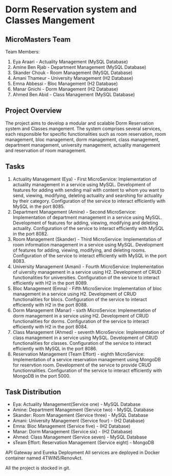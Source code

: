 # Dorm Reservation system and Classes Mangement
## MicroMasters Team
Team Members:
1. Eya Araari - Actuality Management (MySQL Database)
2. Amine Ben Rjab -  Department Management (MySQL Database)
3. Skander Chouk - Room Management (MySQL Database)
4. Amani Thameur - University Management  (H2 Database)
5. Emna Abbessi - Bloc Management  (H2 Database)
6. Manar Gnichi - Dorm Management  (H2 Database)
7. Ahmed Ben Abid - Class Management  (MySQL Database)
## Project Overview
The project aims to develop a modular and scalable Dorm Reservation system and Classes mangement. The system comprises several services, each responsible for specific functionalities such as room reservation, room management, bloc management, dorm management, class management, department management, university management, actuality management and reservation of room management.

## Tasks
1. Actuality Management (Eya) - First MicroService:
Implementation of actuality management in a service using MySQL.
Development of features for adding with sending mail with content to whom you want to send, viewing, modifying, deleting actuality and searshing for actuality by their category.
Configuration of the service to interact efficiently with MySQL in the port 8085.
2. Department Management (Amine) - Second MicroService:
Implementation of department management in a service using MySQL.
Development of features for adding, viewing, modifying and deleting actuality.
Configuration of the service to interact efficiently with MySQL in the port 8082.
3. Room Management (Skander) - Third MicroService:
Implementation of room information management in a service using MySQL.
Development of features for adding, viewing, modifying, and deleting rooms.
Configuration of the service to interact efficiently with MySQL in the port 8083.
4. University Management (Amani) - Fourth MicroService:
Implementation of uiversity management in a service using H2.
Development of CRUD functionalities for universities.
Configuration of the service to interact efficiently with H2 in the port 8089.
5. Bloc Management (Emna) - Fifth MicroService:
Implementation of bloc management in a service using H2.
Development of CRUD functionalities for blocs.
Configuration of the service to interact efficiently with H2 in the port 8088.
6. Dorm Management (Manar) - sixth MicroService:
Implementation of dorm management in a service using H2.
Development of CRUD functionalities for dorms.
Configuration of the service to interact efficiently with H2 in the port 8084.
7. Class Management (Ahmed) - seventh MicroService:
Implementation of class management in a service using MySQL.
Development of CRUD functionalities for classes.
Configuration of the service to interact efficiently with MySQL in the port 8086.
9. Reservation Management (Team Effort) - eighth MicroService:
Implementation of a service reservation management using MongoDB for reservtion room.
Development of the service to provide CRUD functionnalities.
Configuration of the service to interact efficiently with MongoDB in the port 5000.

## Task Distribution
* Eya: Actuality Management(Service one) - MySQL Database
* Amine: Department Management (Service two) - MySQL Database
* Skander: Room Management (Service three) - MySQL Database
* Amani: University Management (Service four) - (H2 Database)
* Emna: Bloc Management (Service five) - (H2 Database)
* Manar: Dorm Management  (Service six) - (H2 Database)
* Ahmed: Class Management  (Service seven) - MySQL Database
* sTeam Effort: Reservation Management (Service eight) - MongoDB

API Gateway and Eureka
Deployment
All services are deployed in Docker container named 4TWIN5/RenovAct.

All the project is stocked in git.